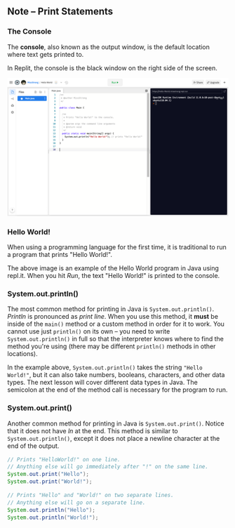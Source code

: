 ## Note – Print Statements

### The Console

The **console**, also known as the output window, is the default location where text gets printed to.

In Replit, the console is the black window on the right side of the screen.

![](../Images/Hello_World_Java_Full.png)

### Hello World!

When using a programming language for the first time, it is traditional to run a program that prints "Hello World!".

The above image is an example of the Hello World program in Java using repl.it. When you hit *Run*, the text "Hello World!" is printed to the console. 

### System.out.println()

The most common method for printing in Java is `System.out.println()`. *Println* is pronounced as *print line*. When you use this method, it **must** be inside of the `main()` method or a custom method in order for it to work. You cannot use just `println()` on its own – you need to write `System.out.println()` in full so that the interpreter knows where to find the method you're using (there may be different `println()` methods in other locations).

In the example above, `System.out.println()` takes the string `"Hello World!"`, but it can also take numbers, booleans, characters, and other data types. The next lesson will cover different data types in Java. The semicolon at the end of the method call is necessary for the program to run.

### System.out.print()

Another common method for printing in Java is `System.out.print()`. Notice that it does not have *ln* at the end. This method is similar to `System.out.println()`, except it does not place a newline character at the end of the output.

```java
// Prints "HelloWorld!" on one line. 
// Anything else will go immediately after "!" on the same line.
System.out.print("Hello");
System.out.print("World!");
```

```java
// Prints "Hello" and "World!" on two separate lines. 
// Anything else will go on a separate line.
System.out.println("Hello");
System.out.println("World!");
```


